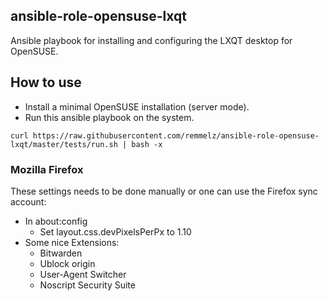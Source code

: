 ## ansible-role-opensuse-lxqt

Ansible playbook for installing and configuring the LXQT desktop for OpenSUSE.

## How to use

* Install a minimal OpenSUSE installation (server mode).
* Run this ansible playbook on the system.

```
curl https://raw.githubusercontent.com/remmelz/ansible-role-opensuse-lxqt/master/tests/run.sh | bash -x
```

### Mozilla Firefox
These settings needs to be done manually or one can use the Firefox sync account:
* In about:config
  * Set layout.css.devPixelsPerPx to 1.10
* Some nice Extensions:
  * Bitwarden
  * Ublock origin
  * User-Agent Switcher
  * Noscript Security Suite
